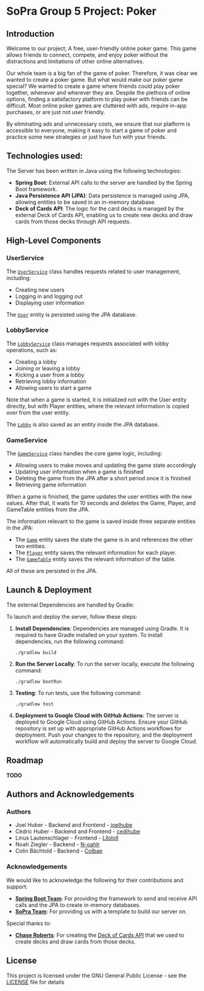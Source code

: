 # SoPra Group 5 Project: Poker

## Introduction
Welcome to our project; A free, user-friendly online poker game. This game allows friends to connect, compete, and enjoy poker without the distractions and limitations of other online alternatives.

Our whole team is a big fan of the game of poker. Therefore, it was clear we wanted to create a poker game. But what would make our poker game special? We wanted to create a game where friends could play poker together, whenever and wherever they are. Despite the plethora of online options, finding a satisfactory platform to play poker with friends can be difficult. Most online poker games are cluttered with ads, require in-app purchases, or are just not user friendly.

By eliminating ads and unnecessary costs, we ensure that our platform is accessible to everyone, making it easy to start a game of poker and practice some new strategies or just have fun with your friends.

## Technologies used:

The Server has been written in Java using the following technologies:
- **Spring Boot**: External API calls to the server are handled by the Spring Boot framework.
- **Java Persistence API (JPA)**: Data persistence is managed using JPA, allowing entities to be saved in an in-memory database.
- **Deck of Cards API**: The logic for the card decks is managed by the external Deck of Cards API, enabling us to create new decks and draw cards from those decks through API requests.

## High-Level Components

### UserService
The [`UserService`](src/main/java/ch/uzh/ifi/hase/soprafs24/service/UserService.java) class handles requests related to user management, including:
- Creating new users
- Logging in and logging out
- Displaying user information

The [`User`](src/main/java/ch/uzh/ifi/hase/soprafs24/entity/User.java) entity is persisted using the JPA database.

### LobbyService
The [`LobbyService`](src/main/java/ch/uzh/ifi/hase/soprafs24/service/LobbyService.java) class manages requests associated with lobby operations, such as:
- Creating a lobby
- Joining or leaving a lobby
- Kicking a user from a lobby
- Retrieving lobby information
- Allowing users to start a game

Note that when a game is started, it is initialized not with the User entity directly, but with Player entities, where the relevant information is copied over from the user entity.

The [`Lobby`](src/main/java/ch/uzh/ifi/hase/soprafs24/entity/Lobby.java) is also saved as an entity inside the JPA database.

### GameService
The [`GameService`](src/main/java/ch/uzh/ifi/hase/soprafs24/service/GameService.java) class handles the core game logic, including:
- Allowing users to make moves and updating the game state accordingly
- Updating user information when a game is finished
- Deleting the game from the JPA after a short period once it is finished
- Retrieving game information

When a game is finished, the game updates the user entities with the new values. After that, it waits for 10 seconds and deletes the Game, Player, and GameTable entities from the JPA.

The information relevant to the game is saved inside three separate entities in the JPA:
- The [`Game`](src/main/java/ch/uzh/ifi/hase/soprafs24/entity/Game.java) entity saves the state the game is in and references the other two entities.
- The [`Player`](src/main/java/ch/uzh/ifi/hase/soprafs24/entity/Player.java) entity saves the relevant information for each player.
- The [`GameTable`](src/main/java/ch/uzh/ifi/hase/soprafs24/entity/GameTable.java) entity saves the relevant information of the table.

All of these are persisted in the JPA.

## Launch & Deployment

The external Dependencies are handled by Gradle:

To launch and deploy the server, follow these steps:

1. **Install Dependencies**: Dependencies are managed using Gradle. It is required to have Gradle installed on your system. To install dependencies, run the following command:
    ```
    ./gradlew build
    ```

2. **Run the Server Locally**: To run the server locally, execute the following command:
    ```
    ./gradlew bootRun
    ```

3. **Testing**: To run tests, use the following command:
    ```
    ./gradlew test
    ```

4. **Deployment to Google Cloud with GitHub Actions**: The server is deployed to Google Cloud using GitHub Actions. Ensure your GitHub repository is set up with appropriate GitHub Actions workflows for deployment. Push your changes to the repository, and the deployment workflow will automatically build and deploy the server to Google Cloud.


## Roadmap

**TODO**

## Authors and Acknowledgements

### Authors

- Joel Huber - Backend and Frontend - [joelhube](https://github.com/joelhube)
- Cèdric Huber - Backend and Frontend - [cedihube](https://github.com/cedihuber)
- Linus Lautenschlager - Frontend - [Lilololl](https://github.com/Lilololl)
- Noah Ziegler - Backend - [N-oahh](https://github.com/N-oahh)
- Colin Bächtold - Backend - [Colbae](https://github.com/Colbae)

### Acknowledgements

We would like to acknowledge the following for their contributions and support:

- [**Spring Boot Team**](https://spring.io/team): For providing the framework to send and receive API calls and the JPA to create in-memory databases.
- [**SoPra Team**](https://github.com/HASEL-UZH/sopra-fs24-template-server): For providing us with a template to build our server on.

Special thanks to:
- [**Chase Roberts**](https://github.com/crobertsbmw/): For creating the [Deck of Cards API](https://www.deckofcardsapi.com/) that we used to create decks and draw cards from those decks.


## License

This project is licensed under the GNU General Public License - see the [LICENSE](LICENSE) file for details
